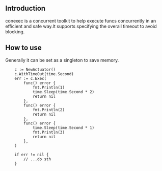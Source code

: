 ## Introduction
conexec is a concurrent toolkit to help execute funcs concurrently in an efficient and safe way.It supports specifying the overall timeout to avoid blocking.

## How to use
Generally it can be set as a singleton to save memory.
```
	c := NewActuator()
	c.WithTimeOut(time.Second)
	err := c.Exec(
		func() error {
			fmt.Println(1)
			time.Sleep(time.Second * 2)
			return nil
		},
		func() error {
			fmt.Println(2)
			return nil
		},
		func() error {
			time.Sleep(time.Second * 1)
			fmt.Println(3)
			return nil
		},
	)
	
	if err != nil {
		// ...do sth
	}
```